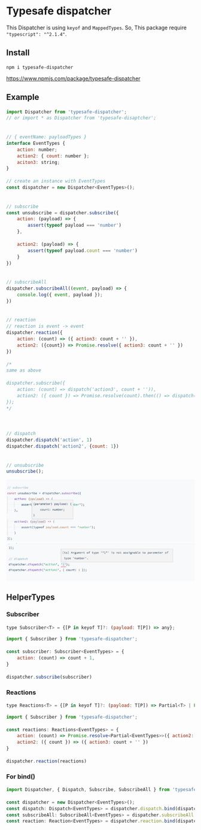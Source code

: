 # Typesafe dispatcher

This Dispatcher is using `keyof` and `MappedTypes`. So, This package require `"typescript": "^2.1.4"`.

## Install

```
npm i typesafe-dispatcher
```

https://www.npmjs.com/package/typesafe-dispatcher

## Example

```js
import Dispatcher from 'typesafe-dispatcher';
// or import * as Dispatcher from 'typesafe-disaptcher';


// { eventName: payloadTypes }
interface EventTypes {
    action: number;
    action2: { count: number };
    aciton3: string;
}

// create an instance with EventTypes
const dispatcher = new Dispatcher<EventTypes>();


// subscribe
const unsubscribe = dispatcher.subscribe({
	action: (payload) => {
		assert(typeof payload === 'number')
	},

	action2: (payload) => {
		assert(typeof payload.count === 'number')
	}
})


// subscribeAll
dispatcher.subscribeAll((event, payload) => {
    console.log({ event, payload });
})


// reaction
// reaction is event -> event
dispatcher.reaction({
    action: (count) => ({ action3: count + '' }),
    action2: ({count}) => Promise.resolve({ action3: count + '' })
})

/*
same as above

dispatcher.subscribe({
    action: (count) => dispatch('action3', count + '')),
    action2: ({ count }) => Promise.resolve(count).then(() => dispatch('action3', count + ''))
});
*/



// dispatch
dispatcher.dispatch('action', 1)
dispatcher.dispatch('action2', {count: 1})


// unsubscribe
unsubscribe();
```

![](https://raw.githubusercontent.com/cotto89/typesafe-dispatcher/master/img/typesafe-dispatcher2.png)
![](https://raw.githubusercontent.com/cotto89/typesafe-dispatcher/master/img/typesafe-dispatcher1.png)


## HelperTypes

### Subscriber

```js
type Subscriber<T> = {[P in keyof T]?: (payload: T[P]) => any};
```

```js
import { Subscriber } from 'typesafe-dispatcher';

const subscriber: Subscriber<EventTypes> = {
    action: (count) => count + 1,
}

dispatcher.subscribe(subscriber)
```

### Reactions

```js
type Reactions<T> = {[P in keyof T]?: (payload: T[P]) => Partial<T> | Promise<Partial<T>>};
```

```js
import { Subscriber } from 'typesafe-dispatcher';

const reactions: Reactions<EventTypes> = {
    action: (count) => Promise.resolve<Partial<EventTypes>>({ action2: { count } }),
    action2: ({ count }) => ({ action3: count + '' })
}

dispatcher.reaction(reactions)
```

### For bind()

```js
import Dispatcher, { Dispatch, Subscribe, SubscribeAll } from 'typesafe-dispatcher';

const dispatcher = new Dispatcher<EventTypes>();
const dispatch: Dispatch<EventTypes> = dispatcher.dispatch.bind(dispatcher);
const subscribeAll: SubscribeAll<EventTypes> = dispatcher.subscribeAll.bind(dispatcher);
const reaction: Reaction<EventTypes> = dispatcher.reaction.bind(dispatcher);
```

